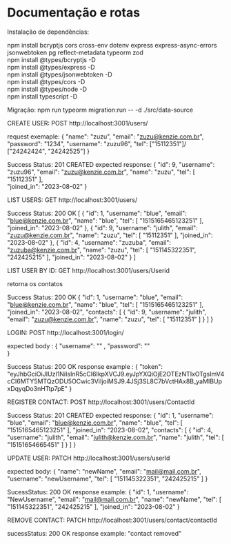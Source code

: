 <h1>Documentação e rotas</h1>

Instalação de dependências: 

npm install bcryptjs cors cross-env dotenv express express-async-errors jsonwebtoken pg reflect-metadata typeorm zod
<br>
npm install @types/bcryptjs -D
<br>
npm install @types/express -D
<br>
npm install @types/jsonwebtoken -D
<br>
npm install @types/cors -D
<br>
npm install @types/node -D
<br>
npm install typescript -D
<br>

Migração:
npm run typeorm migration:run -- -d ./src/data-source

CREATE USER: 
POST http://localhost:3001/users/

request exemaple: 
{
	"name": "zuzu",
	"email": "zuzu@kenzie.com.br",
	"password": "1234",
	"username": "zuzu96",
	"tel": ["15112351"]/ ["24242424", "24242525"]
}

Success Status: 201 CREATED
expected response: {
	"id": 9,
	"username": "zuzu96",
	"email": "zuzu@kenzie.com.br",
	"name": "zuzu",
	"tel": [
		"15112351"
	],
 	<br/>
	"joined_in": "2023-08-02"
}

LIST USERS: 
GET http://localhost:3001/users/

Success Status: 200 OK
[
	{
		"id": 1,
		"username": "blue",
		"email": "blue@kenzie.com.br",
		"name": "blue",
		"tel": [
			"1515165465123251"
		],
		"joined_in": "2023-08-02"
	},
	{
		"id": 9,
		"username": "julith",
		"email": "zuzu@kenzie.com.br",
		"name": "zuzu",
		"tel": [
			"15112351"
		],
		"joined_in": "2023-08-02"
	},
	{
		"id": 4,
		"username": "zuzuba",
		"email": "zuzuba@kenzie.com.br",
		"name": "zuzu",
		"tel": [
			"151145322351",
			"242425215"
		],
		"joined_in": "2023-08-02"
	}
]

LIST USER BY ID:
GET http://localhost:3001/users/Userid

retorna os contatos

Success Status: 200 OK
{
	"id": 1,
	"username": "blue",
	"email": "blue@kenzie.com.br",
	"name": "blue",
	"tel": [
		"1515165465123251"
	],
	"joined_in": "2023-08-02",
	"contacts": [
		{
			"id": 9,
			"username": "julith",
			"email": "zuzu@kenzie.com.br",
			"name": "zuzu",
			"tel": [
				"15112351"
			]
		}
	]
}

LOGIN: 
POST http://localhost:3001/login/

expected body : {
    "username": "" ,
    "password": ""   
}

Success Status: 200 OK
response example : {
	"token": "eyJhbGciOiJIUzI1NiIsInR5cCI6IkpXVCJ9.eyJpYXQiOjE2OTEzNTIxOTgsImV4cCI6MTY5MTQzODU5OCwic3ViIjoiMSJ9.4JSj3SL8C7bVctHAx8B_yaMIBUpxDqyqDo3nHTtp7pE"
}


REGISTER CONTACT: 
POST http://localhost:3001/users/ContactId

Success Status: 201 CREATED
expected response: 
    {
	"id": 1,
	"username": "blue",
	"email": "blue@kenzie.com.br",
	"name": "blue",
	"tel": [
		"1515165465123251"
	],
	"joined_in": "2023-08-02",
	"contacts": [
        {
            "id": 4,
			"username": "julith",
			"email": "julith@kenzie.com.br",
			"name": "julith",
			"tel": [
				"15151654665451"
			]
        }
    ]
}


UPDATE USER:
PATCH http://localhost:3001/users/userId

expected body: {
	"name": "newName",
	"email": "mail@mail.com.br",
	"username": "newUsername",
	"tel": [
		"151145322351",
		"242425215"
	]
}

SucessStatus: 200 OK
response example: {
	"id": 1,
	"username": "NewUsername",
	"email": "mail@mail.com.br",
	"name": "newName",
	"tel": [
		"151145322351",
		"242425215"
	],
	"joined_in": "2023-08-02"
}


REMOVE CONTACT:
PATCH http://localhost:3001/users/contact/contactId

sucessStatus: 200 OK
response example: "contact removed"
